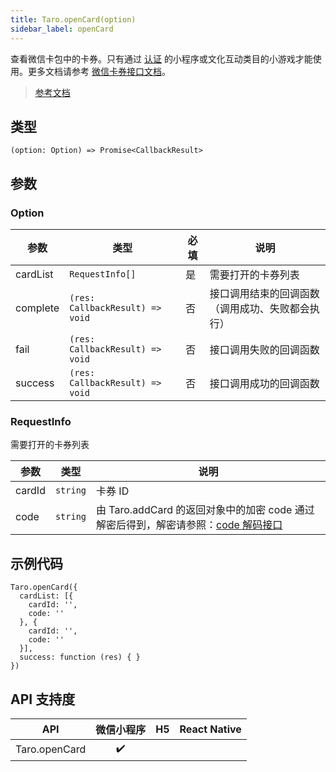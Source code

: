 ```yaml
---
title: Taro.openCard(option)
sidebar_label: openCard
---
```


查看微信卡包中的卡券。只有通过 [认证](https://developers.weixin.qq.com/miniprogram/product/renzheng.html) 的小程序或文化互动类目的小游戏才能使用。更多文档请参考 [微信卡券接口文档](https://mp.weixin.qq.com/cgi-bin/announce?action=getannouncement&key=1490190158&version=1&lang=zh_CN&platform=2)。

> [参考文档](https://developers.weixin.qq.com/miniprogram/dev/api/open-api/card/wx.openCard.html)

## 类型

```tsx
(option: Option) => Promise<CallbackResult>
```

## 参数

### Option

<table>
  <thead>
    <tr>
      <th>参数</th>
      <th>类型</th>
      <th style={{ textAlign: "center"}}>必填</th>
      <th>说明</th>
    </tr>
  </thead>
  <tbody>
    <tr>
      <td>cardList</td>
      <td><code>RequestInfo[]</code></td>
      <td style={{ textAlign: "center"}}>是</td>
      <td>需要打开的卡券列表</td>
    </tr>
    <tr>
      <td>complete</td>
      <td><code>(res: CallbackResult) =&gt; void</code></td>
      <td style={{ textAlign: "center"}}>否</td>
      <td>接口调用结束的回调函数（调用成功、失败都会执行）</td>
    </tr>
    <tr>
      <td>fail</td>
      <td><code>(res: CallbackResult) =&gt; void</code></td>
      <td style={{ textAlign: "center"}}>否</td>
      <td>接口调用失败的回调函数</td>
    </tr>
    <tr>
      <td>success</td>
      <td><code>(res: CallbackResult) =&gt; void</code></td>
      <td style={{ textAlign: "center"}}>否</td>
      <td>接口调用成功的回调函数</td>
    </tr>
  </tbody>
</table>

### RequestInfo

需要打开的卡券列表

<table>
  <thead>
    <tr>
      <th>参数</th>
      <th>类型</th>
      <th>说明</th>
    </tr>
  </thead>
  <tbody>
    <tr>
      <td>cardId</td>
      <td><code>string</code></td>
      <td>卡券 ID</td>
    </tr>
    <tr>
      <td>code</td>
      <td><code>string</code></td>
      <td>由 Taro.addCard 的返回对象中的加密 code 通过解密后得到，解密请参照：<a href="https://mp.weixin.qq.com/wiki?t=resource/res_main&amp;id=mp1499332673_Unm7V">code 解码接口</a></td>
    </tr>
  </tbody>
</table>

## 示例代码

```tsx
Taro.openCard({
  cardList: [{
    cardId: '',
    code: ''
  }, {
    cardId: '',
    code: ''
  }],
  success: function (res) { }
})
```

## API 支持度

| API | 微信小程序 | H5 | React Native |
| :---: | :---: | :---: | :---: |
| Taro.openCard | ✔️ |  |  |
